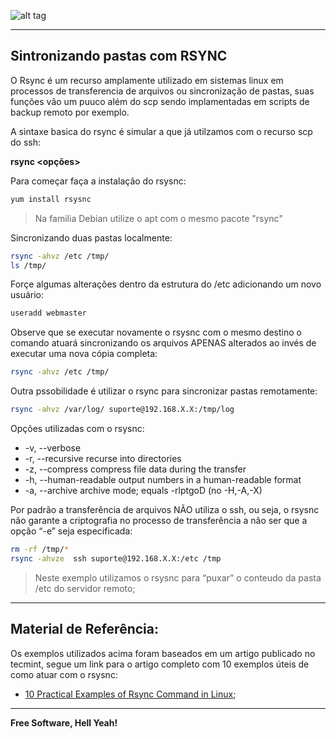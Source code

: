 ![alt tag](https://raw.githubusercontent.com/wiki/helcorin/fiapLinux/images/backup-desc.png)

---

## Sintronizando pastas com RSYNC

O Rsync é um recurso amplamente utilizado em sistemas linux em processos de transferencia de arquivos ou sincronização de pastas, suas funções vão um puuco além do scp sendo implamentadas em scripts de backup remoto por exemplo.

A sintaxe basica do rsync é simular a que já utilzamos com o recurso scp do ssh:

**rsync  <opções>  <origem>  <destino>**

Para começar faça a instalação do rsysnc:

```sh
yum install rsysnc
```

> Na familia Debian utilize o apt com o mesmo pacote "rsync"

Sincronizando duas pastas localmente:

```sh
rsync -ahvz /etc /tmp/
ls /tmp/
```

Forçe algumas alterações dentro da estrutura do /etc adicionando um novo usuário:

```sh
useradd webmaster
```

Observe que se executar novamente o rsysnc com o mesmo destino o comando atuará sincronizando os arquivos APENAS alterados ao invés de executar uma nova cópia completa:

```sh
rsync -ahvz /etc /tmp/
```

Outra pssobilidade é utilizar o rsync para sincronizar pastas remotamente:

```sh
rsync -ahvz /var/log/ suporte@192.168.X.X:/tmp/log
```

Opções utilizadas com o rsysnc:

* -v, --verbose
* -r, --recursive             recurse into directories
* -z, --compress              compress file data during the transfer
* -h, --human-readable        output numbers in a human-readable format
* -a, --archive               archive mode; equals -rlptgoD (no -H,-A,-X)

Por padrão a transferência de arquivos NÃO utiliza o ssh, ou seja, o rsysnc não garante a criptografia no processo de transferência a não ser que a opção “-e” seja especificada:

```sh
rm -rf /tmp/*
rsync -ahvze  ssh suporte@192.168.X.X:/etc /tmp
```

> Neste exemplo utilizamos o rsysnc para “puxar” o conteudo da pasta /etc do servidor remoto;

---

## Material de Referência:

Os exemplos utilizados acima foram baseados em um artigo publicado  no tecmint, segue um link para o artigo completo com 10 exemplos úteis de como atuar com o rsysnc:

* [10 Practical Examples of Rsync Command in Linux](https://www.tecmint.com/rsync-local-remote-file-synchronization-commands/);

---

**Free Software, Hell Yeah!**
